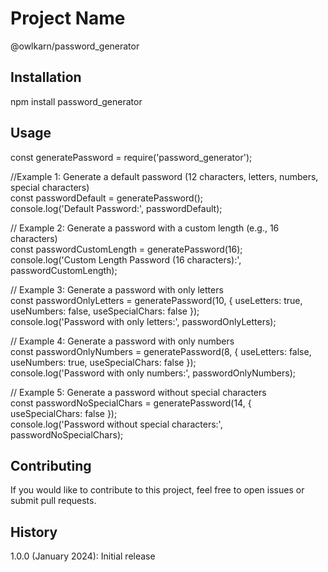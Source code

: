 # Project Name

@owlkarn/password_generator

## Installation

npm install password_generator

## Usage

const generatePassword = require('password_generator');

//Example 1: Generate a default password (12 characters, letters, numbers, special characters)  
const passwordDefault = generatePassword();  
console.log('Default Password:', passwordDefault);

// Example 2: Generate a password with a custom length (e.g., 16 characters)  
const passwordCustomLength = generatePassword(16);  
console.log('Custom Length Password (16 characters):', passwordCustomLength);

// Example 3: Generate a password with only letters  
const passwordOnlyLetters = generatePassword(10, { useLetters: true, useNumbers: false, useSpecialChars: false });  
console.log('Password with only letters:', passwordOnlyLetters);

// Example 4: Generate a password with only numbers  
const passwordOnlyNumbers = generatePassword(8, { useLetters: false, useNumbers: true, useSpecialChars: false });  
console.log('Password with only numbers:', passwordOnlyNumbers);

// Example 5: Generate a password without special characters  
const passwordNoSpecialChars = generatePassword(14, { useSpecialChars: false });  
console.log('Password without special characters:', passwordNoSpecialChars);

## Contributing
If you would like to contribute to this project, feel free to open issues or submit pull requests.

## History

1.0.0 (January 2024): Initial release
